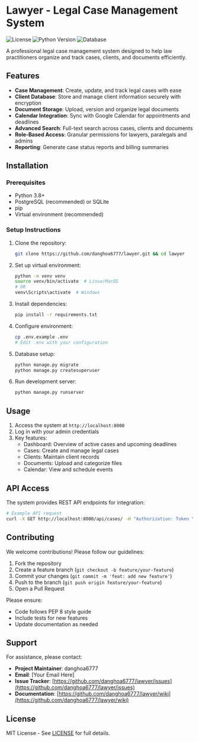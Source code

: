 # Lawyer - Legal Case Management System

![License](https://img.shields.io/badge/license-MIT-blue.svg)
![Python Version](https://img.shields.io/badge/python-3.8%2B-blue)
![Database](https://img.shields.io/badge/database-PostgreSQL%20%7C%20SQLite-blue)

A professional legal case management system designed to help law practitioners organize and track cases, clients, and documents efficiently.

## Features

- **Case Management**: Create, update, and track legal cases with ease
- **Client Database**: Store and manage client information securely with encryption
- **Document Storage**: Upload, version and organize legal documents
- **Calendar Integration**: Sync with Google Calendar for appointments and deadlines
- **Advanced Search**: Full-text search across cases, clients and documents
- **Role-Based Access**: Granular permissions for lawyers, paralegals and admins
- **Reporting**: Generate case status reports and billing summaries

## Installation

### Prerequisites

- Python 3.8+
- PostgreSQL (recommended) or SQLite
- pip
- Virtual environment (recommended)

### Setup Instructions

1. Clone the repository:
   ```bash
   git clone https://github.com/danghoa6777/lawyer.git && cd lawyer
   ```

2. Set up virtual environment:
   ```bash
   python -m venv venv
   source venv/bin/activate  # Linux/MacOS
   # OR
   venv\Scripts\activate  # Windows
   ```

3. Install dependencies:
   ```bash
   pip install -r requirements.txt
   ```

4. Configure environment:
   ```bash
   cp .env.example .env
   # Edit .env with your configuration
   ```

5. Database setup:
   ```bash
   python manage.py migrate
   python manage.py createsuperuser
   ```

6. Run development server:
   ```bash
   python manage.py runserver
   ```

## Usage

1. Access the system at `http://localhost:8000`
2. Log in with your admin credentials
3. Key features:
   - Dashboard: Overview of active cases and upcoming deadlines
   - Cases: Create and manage legal cases
   - Clients: Maintain client records
   - Documents: Upload and categorize files
   - Calendar: View and schedule events

## API Access

The system provides REST API endpoints for integration:

```bash
# Example API request
curl -X GET http://localhost:8000/api/cases/ -H "Authorization: Token YOUR_TOKEN"
```

## Contributing

We welcome contributions! Please follow our guidelines:

1. Fork the repository
2. Create a feature branch (`git checkout -b feature/your-feature`)
3. Commit your changes (`git commit -m 'feat: add new feature'`)
4. Push to the branch (`git push origin feature/your-feature`)
5. Open a Pull Request

Please ensure:
- Code follows PEP 8 style guide
- Include tests for new features
- Update documentation as needed

## Support

For assistance, please contact:

- **Project Maintainer**: danghoa6777
- **Email**: [Your Email Here]
- **Issue Tracker**: [https://github.com/danghoa6777/lawyer/issues](https://github.com/danghoa6777/lawyer/issues)
- **Documentation**: [https://github.com/danghoa6777/lawyer/wiki](https://github.com/danghoa6777/lawyer/wiki)

## License

MIT License - See [LICENSE](LICENSE) for full details.